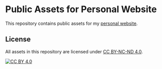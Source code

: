 # Public Assets for Personal Website

This repository contains public assets for my [personal website](https://eliasjudin.github.io).

## License

All assets in this repository are licensed under [CC BY-NC-ND 4.0](cc-by-nc-nd).

[![CC BY 4.0][cc-by-nc-nd-image]](cc-by-nc-nd)

[cc-by-nc-nd]: https://creativecommons.org/licenses/by-nc-nd/4.0/
[cc-by-nc-nd-image]: https://i.creativecommons.org/l/by-nc-nd/4.0/80x15.png
